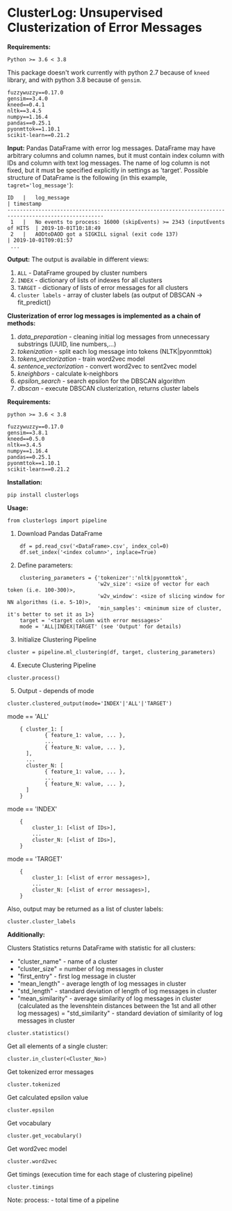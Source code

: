 # ClusterLog: Unsupervised Clusterization of Error Messages

**Requirements:**
```
Python >= 3.6 < 3.8
```
This package doesn't work currently with python 2.7 because of `kneed` library, and with python 3.8 because of `gensim`.

```
fuzzywuzzy==0.17.0
gensim==3.4.0
kneed==0.4.1
nltk==3.4.5
numpy==1.16.4
pandas==0.25.1
pyonmttok==1.10.1
scikit-learn==0.21.2
```

**Input:**
   Pandas DataFrame with error log messages. DataFrame may have arbitrary columns and column names, but
   it must contain index column with IDs and column with text log messages. The name of log column is not
   fixed, but it must be specified explicitly in settings as 'target'.
   Possible structure of DataFrame is the following (in this example, `tagret='log_message'`):
   ```
   ID   |   log_message                                                            | timestamp
   -----------------------------------------------------------------------------------------------------
    1   |   No events to process: 16000 (skipEvents) >= 2343 (inputEvents of HITS  | 2019-10-01T10:18:49
    2   |   AODtoDAOD got a SIGKILL signal (exit code 137)                         | 2019-10-01T09:01:57
    ...
   ```

**Output:**
The output is available in different views:
   1) `ALL` - DataFrame grouped by cluster numbers
   2) `INDEX` - dictionary of lists of indexes for all clusters
   3) `TARGET` - dictionary of lists of error messages for all clusters
   4) `cluster labels` - array of cluster labels (as output of DBSCAN -> fit_predict()

**Clusterization of error log messages is implemented as a chain of methods:**

1. *data_preparation* - cleaning initial log messages from unnecessary substrings (UUID, line numbers,...)
2. *tokenization* - split each log message into tokens (NLTK|pyonmttok)
3. *tokens_vectorization* - train word2vec model
4. *sentence_vectorization* - convert word2vec to sent2vec model
5. *kneighbors* - calculate k-neighbors
6. *epsilon_search* - search epsilon for the DBSCAN algorithm
7. *dbscan* - execute DBSCAN clusterization, returns cluster labels


**Requirements:**
```
python >= 3.6 < 3.8
```
```
fuzzywuzzy==0.17.0
gensim==3.8.1
kneed==0.5.0
nltk==3.4.5
numpy==1.16.4
pandas==0.25.1
pyonmttok==1.10.1
scikit-learn==0.21.2
```

**Installation:**

```
pip install clusterlogs
```

**Usage:**
```
from clusterlogs import pipeline
```

1) Download Pandas DataFrame
```
    df = pd.read_csv('<DataFrame>.csv', index_col=0)
    df.set_index('<index column>', inplace=True)
```
2) Define parameters:
```
    clustering_parameters = {'tokenizer':'nltk|pyonmttok',
                             'w2v_size': <size of vector for each token (i.e. 100-300)>,
                             'w2v_window': <size of slicing window for NN algorithms (i.e. 5-10)>,
                             'min_samples': <minimum size of cluster, it's better to set it as 1>}
    target = '<target column with error messages>'
    mode = 'ALL|INDEX|TARGET' (see 'Output' for details)
```


3) Initialize Clustering Pipeline
```
cluster = pipeline.ml_clustering(df, target, clustering_parameters)
```

4) Execute Clustering Pipeline
```
cluster.process()
```

5) Output - depends of mode

```
cluster.clustered_output(mode='INDEX'|'ALL'|'TARGET')
```

mode == 'ALL'
```
    { cluster_1: [
            { feature_1: value, ... },
            ...
            { feature_N: value, ... },
      ],
      ...
      cluster_N: [
            { feature_1: value, ... },
            ...
            { feature_N: value, ... },
      ]
    }
```

mode == 'INDEX'
```
    {
        cluster_1: [<list of IDs>],
        ...
        cluster_N: [<list of IDs>],
    }
```

mode == 'TARGET'
```
    {
        cluster_1: [<list of error messages>],
        ...
        cluster_N: [<list of error messages>],
    }
```

Also, output may be returned as a list of cluster labels:
```
cluster.cluster_labels
```

**Additionally:**

Clusters Statistics returns DataFrame with statistic for all clusters:
- "cluster_name" - name of a cluster
- "cluster_size" = number of log messages in cluster
- "first_entry" - first log message in cluster
- "mean_length" - average length of log messages in cluster
- "std_length" - standard deviation of length of log messages in cluster
- "mean_similarity" - average similarity of log messages in cluster
(calculated as the levenshtein distances between the 1st and all other log messages)
= "std_similarity" - standard deviation of similarity of log messages in cluster
```
cluster.statistics()
```

Get all elements of a single cluster:
```
cluster.in_cluster(<Cluster_No>)
```

Get tokenized error messages
```
cluster.tokenized
```

Get calculated epsilon value
```
cluster.epsilon
```

Get vocabulary
```
cluster.get_vocabulary()
```

Get word2vec model
```
cluster.word2vec
```

Get timings (execution time for each stage of clustering pipeline)
```
cluster.timings
```
Note: process: <time> - total time of a pipeline
